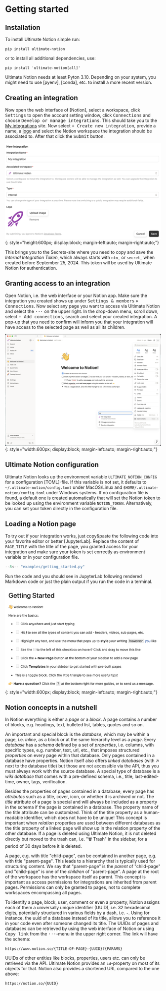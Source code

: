 # Getting started

## Installation

To install Ultimate Notion simple run:

```console
pip install ultimate-notion
```

or to install all additional dependencies, use:

```console
pip install 'ultimate-notion[all]'
```

Ultimate Notion needs at least Pyton 3.10. Depending on your system, you might need to use [pyenv], [conda], etc. to
install a more recent version.

## Creating an integration

Now open the web interface of [Notion], select a workspace, click <kbd>Settings</kbd> to open the account setting
window, click <kbd>Connections</kbd> and choose <kbd>Develop or manage integrations</kbd>. This should take you to
the [My integrations] site. Now select <kbd>+ Create new integration</kbd>, provide a name, a [logo] and select the
Notion workspace the integration should be associated to. After that click the <kbd>Submit</kbd> button.

![Notion integration](../assets/images/notion-integration-create.png){: style="height:600px; display:block; margin-left:auto; margin-right:auto;"}

This brings you to the Secrets-site where you need to copy and save the *Internal Integration Token*, which always starts
with `ntn_` or `secret_` when created before September 25, 2024. This token will be used by Ultimate Notion for authentication.

## Granting access to an integration

Open Notion, i.e. the web interface or your Notion app. Make sure the integration you created shows up under
<kbd>Settings & members</kbd> » <kbd>Connections</kbd>. Now select any page you want to access via Ultimate Notion and
select the <kbd>···</kbd> on the upper right. In the drop-down menu, scroll down, select <kbd>+ Add connections</kbd>,
search and select your created integration. A pop-up that you need to confirm will inform you that your integration
will have access to the selected page as well as all its children.

![Notion integration](../assets/images/notion-integration-add.png){: style="width:600px; display:block; margin-left:auto; margin-right:auto;"}

## Ultimate Notion configuration

Ultimate Notion looks up the environment variable `ULTIMATE_NOTION_CONFIG` for a configuration [TOML]-file.
If this variable is not set, it defaults to `~/.ultimate-notion/config.toml` under MacOS/Linux and
`$HOME/.ultimate-notion/config.toml` under Windows systems. If no configuration file is found, a default one is created
automatically that will set the Notion token to be looked up using the environment variable `NOTION_TOKEN`.
Alternatively, you can set your token directly in the configuration file.

## Loading a Notion page

To try out if your integration works, just copy&paste the following code into your favorite editor or better [JupyterLab].
Replace the content of `PAGE_TITLE` with the title of the page, you granted access for your integration and make sure your
token is set correctly as environment variable or in your configuration file.

``` py
--8<-- "examples/getting_started.py"
```

Run the code and you should see in JupyterLab following rendered Markdown code or just the plain output if you run the
code in a terminal.

![Getting started page](../assets/images/notion-getting-started-page.png){: style="width:600px; display:block; margin-left:auto; margin-right:auto;"}

## Notion concepts in a nutshell

In Notion everything is either a *page* or a *block*. A page contains a number of blocks, e.g. headings, text,
bulleted list, tables, quotes and so on.

An important and special block is the *database*, which may be within a page, i.e. *inline*, as a block
or at the same hierarchy level as a *page*. Every *database* has a *schema* defined by a set of *properties*,
i.e. columns, with specific types, e.g. number, text, url, etc., that imposes structured *properties*
on every page within that database. Only pages contained in a database have properties.
Notion itself also offers *linked databases* (with ↗ next to the database title) but those are not accessible
via the API, thus you must always work with the source database. A special type of database is a
*wiki database* that comes with a pre-defined schema, i.e., title, last-edited-time, owner, tags, verification.

Besides the properties of pages contained in a database, every page has *attributes* such as a title, cover, icon, or
whether it is archived or not. The *title* attribute of a page is special and will always be included as a property
in the schema if the page is contained in a database. The property name of the title attribute can be customized.
Think of the title property as a human-readable identifier, which does not have to be unique! This concept is important
when *relation* properties are used between different databases as the title property of a linked page will show up in
the relation property of the other database. If a page is deleted using Ultimate Notion, it is not deleted
directly but moved to the trash can, i.e. "🗑️ Trash" in the sidebar, for a period of 30 days before it is deleted.

A page, e.g. with title "child-page", can be contained in another page, e.g. with title "parent-page". This leads to a
hierarchy that is typically used for structuring content. We say that "parent-page" is the *parent* of "child-page" and
"child-page" is one of the *children* of "parent-page". A page at the root of the workspace has the workspace itself as parent.
This concept is important as access permissions for integrations are inherited from parent pages. Permissions can
only be granted to pages, not to complete workspaces encompassing all pages.

To identify a page, block, user, comment or even a property, Notion assigns each of them a universally unique
identifier (UUID), i.e. 32 hexadecimal digits, potentially structured in various fields by a dash, i.e. `-`.
Using for instance, the uuid of a database instead of its title, allows you to reference it in your code even after someone
changed its title. The UUIDs of pages and databases can be retrieved by using the web interface of Notion or using
<kbd>Copy link</kbd> from the <kbd>···</kbd>-menu in the upper right corner. The link will have the schema:

    https://www.notion.so/{TITLE-OF-PAGE}-{UUID}?{PARAMS}

UUIDs of other entities like blocks, properties, users etc. can only be retrieved via the API. Ultimate Notion provides
an `id`-property on most of its objects for that. Notion also provides a shortened URL compared to the one above:

    https://notion.so/{UUID}



[My integrations]: https://www.notion.so/my-integrations
[logo]: ../assets/images/logo_integration.png
